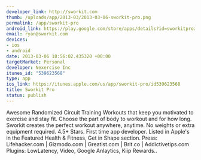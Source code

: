 ```yaml
--- 
developer_link: http://sworkit.com
thumb: /uploads/app/2013-03/2013-03-06-sworkit-pro.png
permalink: /app/sworkit-pro
android_link: https://play.google.com/store/apps/details?id=sworkitproapp.sworkit.com
email: ryan@sworkit.com
devices: 
- ios
- android
date: 2013-03-06 18:56:02.435320 +00:00
targetMarket: Personal
developer: Nexercise Inc
itunes_id: "539623568"
type: app
ios_link: https://itunes.apple.com/us/app/sworkit-pro/id539623568
title: Sworkit Pro
status: publish
---
```


Awesome Randomized Circuit Training Workouts that keep you motivated to exercise and stay fit. Choose the part of body to workout and for how long. Sworkit creates the perfect workout anywhere, anytime. No weights or extra equipment required.
4.5+ Stars. First time app developer. Listed in Apple's in the Featured Health & Fitness, Get in Shape section. 
Press: Lifehacker.com | Gizmodo.com | Greatist.com | Brit.co | Addictivetips.com
Plugins: LowLatency, Video, Google Anlaytics, Kiip Rewards..
